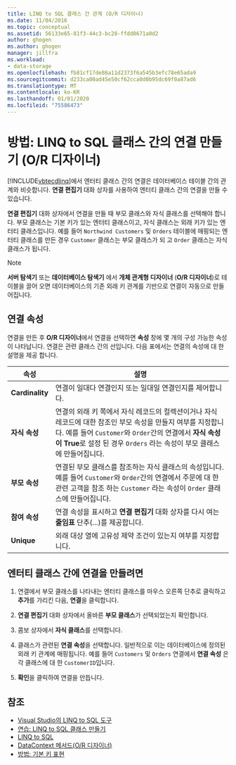 ```yaml
---
title: LINQ to SQL 클래스 간 관계 (O/R 디자이너)
ms.date: 11/04/2016
ms.topic: conceptual
ms.assetid: 56133e65-81f3-44c3-bc28-ffdd0671a0d2
author: ghogen
ms.author: ghogen
manager: jillfra
ms.workload:
- data-storage
ms.openlocfilehash: fb81cf17de86a11d2373f6a545b3efc78e65ada9
ms.sourcegitcommit: d233ca00ad45e50cf62cca0d0b95dc69f0a87ad6
ms.translationtype: MT
ms.contentlocale: ko-KR
ms.lasthandoff: 01/01/2020
ms.locfileid: "75586473"
---
```

# <a name="how-to-create-an-association-between-linq-to-sql-classes-or-designer"></a>방법: LINQ to SQL 클래스 간의 연결 만들기 (O/R 디자이너)
[!INCLUDE[vbtecdlinq](../data-tools/includes/vbtecdlinq_md.md)]에서 엔터티 클래스 간의 연결은 데이터베이스 테이블 간의 관계와 비슷합니다. **연결 편집기** 대화 상자를 사용하여 엔터티 클래스 간의 연결을 만들 수 있습니다.

**연결 편집기** 대화 상자에서 연결을 만들 때 부모 클래스와 자식 클래스를 선택해야 합니다. 부모 클래스는 기본 키가 있는 엔터티 클래스이고, 자식 클래스는 외래 키가 있는 엔터티 클래스입니다. 예를 들어 `Northwind Customers` 및 `Orders` 테이블에 매핑되는 엔터티 클래스를 만든 경우 `Customer` 클래스는 부모 클래스가 되 고 `Order` 클래스는 자식 클래스가 됩니다.

> [!NOTE]
> **서버 탐색기** 또는 **데이터베이스 탐색기** 에서 **개체 관계형 디자이너** (**O/R 디자이너**)로 테이블을 끌어 오면 데이터베이스의 기존 외래 키 관계를 기반으로 연결이 자동으로 만들어집니다.

## <a name="association-properties"></a>연결 속성
연결을 만든 후 **O/R 디자이너**에서 연결을 선택하면 **속성** 창에 몇 개의 구성 가능한 속성이 나타납니다. 연결은 관련 클래스 간의 선입니다. 다음 표에서는 연결의 속성에 대 한 설명을 제공 합니다.

|속성|설명|
|--------------|-----------------|
|**Cardinality**|연결이 일대다 연결인지 또는 일대일 연결인지를 제어합니다.|
|**자식 속성**|연결의 외래 키 쪽에서 자식 레코드의 컬렉션이거나 자식 레코드에 대한 참조인 부모 속성을 만들지 여부를 지정합니다. 예를 들어 `Customer`와 `Order`간의 연결에서 **자식 속성이** **True**로 설정 된 경우 `Orders` 라는 속성이 부모 클래스에 만들어집니다.|
|**부모 속성**|연결된 부모 클래스를 참조하는 자식 클래스의 속성입니다. 예를 들어 `Customer`와 `Order`간의 연결에서 주문에 대 한 관련 고객을 참조 하는 `Customer` 라는 속성이 `Order` 클래스에 만들어집니다.|
|**참여 속성**|연결 속성을 표시하고 **연결 편집기** 대화 상자를 다시 여는 **줄임표** 단추(...)를 제공합니다.|
|**Unique**|외래 대상 열에 고유성 제약 조건이 있는지 여부를 지정합니다.|

## <a name="to-create-an-association-between-entity-classes"></a>엔터티 클래스 간에 연결을 만들려면

1. 연결에서 부모 클래스를 나타내는 엔터티 클래스를 마우스 오른쪽 단추로 클릭하고 **추가**를 가리킨 다음, **연결**을 클릭합니다.

2. **연결 편집기** 대화 상자에서 올바른 **부모 클래스**가 선택되었는지 확인합니다.

3. 콤보 상자에서 **자식 클래스**를 선택합니다.

4. 클래스가 관련된 **연결 속성**을 선택합니다. 일반적으로 이는 데이터베이스에 정의된 외래 키 관계에 매핑됩니다. 예를 들어 `Customers` 및 `Orders` 연결에서 **연결 속성** 은 각 클래스에 대 한 `CustomerID`입니다.

5. **확인**을 클릭하여 연결을 만듭니다.

## <a name="see-also"></a>참조

- [Visual Studio의 LINQ to SQL 도구](../data-tools/linq-to-sql-tools-in-visual-studio2.md)
- [연습: LINQ to SQL 클래스 만들기](how-to-create-linq-to-sql-classes-mapped-to-tables-and-views-o-r-designer.md)
- [LINQ to SQL](/dotnet/framework/data/adonet/sql/linq/index)
- [DataContext 메서드(O/R 디자이너)](../data-tools/datacontext-methods-o-r-designer.md)
- [방법: 기본 키 표현](/dotnet/framework/data/adonet/sql/linq/how-to-represent-primary-keys)
